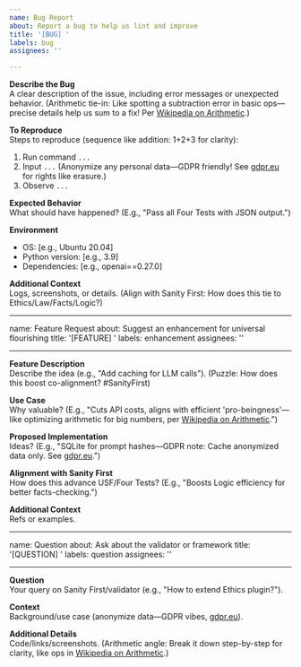 ```yaml
---
name: Bug Report
about: Report a bug to help us lint and improve
title: '[BUG] '
labels: bug
assignees: ''

---
```


**Describe the Bug**  
A clear description of the issue, including error messages or unexpected behavior. (Arithmetic tie-in: Like spotting a subtraction error in basic ops—precise details help us sum to a fix! Per [Wikipedia on Arithmetic](https://en.wikipedia.org/wiki/Arithmetic).)

**To Reproduce**  
Steps to reproduce (sequence like addition: 1+2+3 for clarity):  
1. Run command `...`  
2. Input `...` (Anonymize any personal data—GDPR friendly! See [gdpr.eu](https://gdpr.eu/) for rights like erasure.)  
3. Observe `...`

**Expected Behavior**  
What should have happened? (E.g., "Pass all Four Tests with JSON output.")

**Environment**  
- OS: [e.g., Ubuntu 20.04]  
- Python version: [e.g., 3.9]  
- Dependencies: [e.g., openai==0.27.0]

**Additional Context**  
Logs, screenshots, or details. (Align with Sanity First: How does this tie to Ethics/Law/Facts/Logic?)

---

name: Feature Request
about: Suggest an enhancement for universal flourishing
title: '[FEATURE] '
labels: enhancement
assignees: ''

---

**Feature Description**  
Describe the idea (e.g., "Add caching for LLM calls"). (Puzzle: How does this boost co-alignment? #SanityFirst)

**Use Case**  
Why valuable? (E.g., "Cuts API costs, aligns with efficient 'pro-beingness'—like optimizing arithmetic for big numbers, per [Wikipedia on Arithmetic](https://en.wikipedia.org/wiki/Arithmetic).")

**Proposed Implementation**  
Ideas? (E.g., "SQLite for prompt hashes—GDPR note: Cache anonymized data only. See [gdpr.eu](https://gdpr.eu/).")

**Alignment with Sanity First**  
How does this advance USF/Four Tests? (E.g., "Boosts Logic efficiency for better facts-checking.")

**Additional Context**  
Refs or examples.

---

name: Question
about: Ask about the validator or framework
title: '[QUESTION] '
labels: question
assignees: ''

---

**Question**  
Your query on Sanity First/validator (e.g., "How to extend Ethics plugin?").

**Context**  
Background/use case (anonymize data—GDPR vibes, [gdpr.eu](https://gdpr.eu/)).

**Additional Details**  
Code/links/screenshots. (Arithmetic angle: Break it down step-by-step for clarity, like ops in [Wikipedia on Arithmetic](https://en.wikipedia.org/wiki/Arithmetic).)
